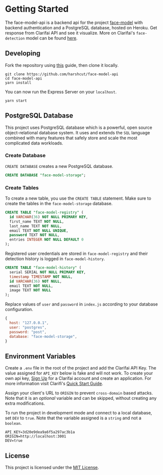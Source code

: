 # Getting Started

The face-model-api is a backend api for the project [face-model](https://github.com/harshcut/face-model) with backend authentication and a PostgreSQL database, hosted on Heroku. Get response from Clarifai API and see it visualize. More on Clarifai's `face-detection` model can be found [here](https://www.clarifai.com/models/face-detection).

## Developing

Fork the repository using [this](https://docs.github.com/en/github/getting-started-with-github/fork-a-repo) guide, then clone it locally.

```shell
git clone https://github.com/harshcut/face-model-api
cd face-model-api
yarn install
```

You can now run the Express Server on your `localhost`.

```shell
yarn start
```

## PostgreSQL Database

This project uses PostgreSQL database which is a powerful, open source object-relational database system. It uses and extends the `SQL` language combined with many features that safely store and scale the most complicated data workloads.

### Create Database

`CREATE DATABASE` creates a new PostgreSQL database.

```sql
CREATE DATABASE "face-model-storage";
```

### Create Tables

To create a new table, you use the `CREATE TABLE` statement. Make sure to create the tables in the `face-model-storage` database.

```sql
CREATE TABLE "face-model-registry" (
  id VARCHAR(36) NOT NULL PRIMARY KEY,
  first_name TEXT NOT NULL,
  last_name TEXT NOT NULL,
  email TEXT NOT NULL UNIQUE,
  password TEXT NOT NULL,
  entries INTEGER NOT NULL DEFAULT 0
);
```

Registered user credentials are stored in `face-model-registry` and their detection history is logged in `face-model-history`.

```sql
CREATE TABLE "face-model-history" (
  serial SERIAL NOT NULL PRIMARY KEY,
  timestamp TIMESTAMP NOT NULL,
  id VARCHAR(36) NOT NULL,
  email TEXT NOT NULL,
  image TEXT NOT NULL
);
```

Replace values of `user` and `password` in `index.js` according to your database configuration.

```js
{
  host: "127.0.0.1",
  user: "postgres",
  password: "post",
  database: "face-model-storage",
}
```

## Environment Variables

Create a `.env` file in the root of the project and add the Clarifai API Key. The value assigned for `API_KEY` below is fake and will not work. To create your own api key, [Sign Up](https://portal.clarifai.com/signup) for a Clarifai account and create an application. For more information visit Clarifi's [Quick Start Guide](https://docs.clarifai.com/getting-started/quick-start).

Assign your client's URL to `ORIGIN` to prevent `cross-domain` based attacks. Note that it is an _optional_ variable and can be skipped, without creating any extra modifications.

To run the project in development mode and connect to a local database, set `DEV` to `true`. Note that the variable assigned is a `string` and not a `boolean`.

```dotenv
API_KEY=3d20e9dea9a6f5a297ac3b1a
ORIGIN=http://localhost:3001
DEV=true
```

## License

This project is licensed under the [MIT License](https://github.com/harshcut/face-model-api/blob/main/LICENSE).
